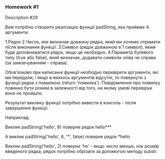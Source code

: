 ### Homework #1

Description #29

Вам потрібно створити реалізацію функції padString, яка приймає 4 
аргументи:

1.Рядок
2.Число, яке визначає довжину рядка, який ми хочемо отримати після 
виконання функції.
3.Символ (рядок довжиною в 1 символ), яким буде доповнюватися рядок, 
якщо це необхідно.
4.Параметр булевого типу (true або false), який визначає, додавати 
символи зліва чи справа (за замовчуванням - справа).

Обов'язково при написанні функції необхідно перевірити аргументи, які 
ми передали, і якщо в якихось аргументів відсутні, то повернути з 
функції рядок з помилкою (return 'помилка'). Повідомлення про помилку 
повинно бути різним в залежності від того, на якому умові перевірки 
воно не пройшло.

Результат виклику функції потрібно вивести в консоль - після завершення 
функції.

Наприклад:

Виклик padString('hello', 8) поверне рядок hello***

А виклик padString('hello', 6, '*', false) поверне рядок *hello

Виклик padString('hello', 2) поверне 'he' - якщо число менше, ніж 
розмір введеного рядка, рядок потрібно обрізати за допомогою методу 
substr.